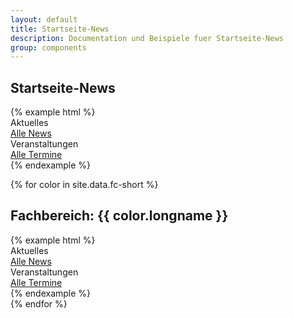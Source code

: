 ```yaml
---
layout: default
title: Startseite-News
description: Documentation und Beispiele fuer Startseite-News
group: components
---
```


<!-- Startseite -->
<section>
  <h1>Startseite-News</h1>
  {% example html %}
  <section class="element-wrapper background-blue">
    <div class="container">
      <div class="row">
        <div class="major-NewsInfo-wrapper">
          <div class="col-xs-12 col-sm-6 col-md-6 no-padding">
            <div class="major-news-wrapper">
              <div id="major-news-title" class="header-title">
                <span class="title">Aktuelles</span>
              </div>
              <div id="major-news-body" class="body">
              </div>
              <div class="major-counter">
              </div>
              <a class="btn btn-blue" href="/hochschule/nachrichten">Alle News</a>
            </div>
          </div>
          <div class="col-xs-12 col-sm-6 col-md-6 no-padding">
            <div class="major-infos-wrapper">
              <div id="major-infos-title" class="header-title">
                <span class="title">Veranstaltungen</span>
              </div>
              <div id="major-infos-body" class="body">
              </div>
              <div class="major-counter">
              </div>
              <a class="btn btn-blue" href="#">Alle Termine</a>
            </div>
          </div>
        </div>
      </div>
  </section>
  {% endexample %}
</section>

<!-- Fachbereiche -->
{% for color in site.data.fc-short %}
<section>
  <h1>Fachbereich: {{ color.longname }}</h1>
  {% example html %}
  <section class="element-wrapper newsinfo-fc-{{ color.shortname }}">
    <div class="container">
      <div class="row">
        <div class="newsinfo-wrapper">
          <div class="col-xs-12 col-sm-6 col-md-6 no-padding">
            <div class="newsinfo-news-wrapper">
              <div class="newsinfo-title" id="newsinfo-news-title">
                <span class="text">Aktuelles</span>
              </div>
              <div class="newsinfo-body" id="newsinfo-news-body">
              </div>
              <div class="newsinfo-news-counter">
              </div>
              <a class="btn btn-fc-bw" href="#">Alle News</a>
            </div>
          </div>
          <div class="col-xs-12 col-sm-6 col-md-6 no-padding">
            <div class="newsinfo-infos-wrapper">
              <div class="newsinfo-title" id="newsinfo-infos-title">
                <span class="text">Veranstaltungen</span>
              </div>
              <div class="newsinfo-body" id="newsinfo-infos-body" >
              </div>
              <div class="newsinfo-info-counter">
              </div>
              <a class="btn btn-fc-bw" href="#">Alle Termine</a>
            </div>
          </div>
        </div>
      </div>
  </section>
  {% endexample %}
</section>
{% endfor %}
